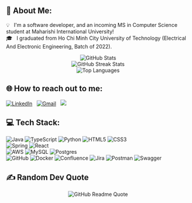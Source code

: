## 💫 About Me:
💡 &nbsp; I'm a software developer, and an incoming MS in Computer Science student at Maharishi International University!\
🎓 &nbsp; I graduated from Ho Chi Minh City University of Technology (Electrical And Electronic Engineering, Batch of 2022).

<div align="center">
  <img src="https://github-readme-stats.vercel.app/api?username=brianlnt&theme=dark&hide_border=false&include_all_commits=false&count_private=false" alt="GitHub Stats" />
</div>

<div align="center">
  <img src="https://github-readme-streak-stats.herokuapp.com/?user=brianlnt&theme=dark&hide_border=false" alt="GitHub Streak Stats" /><br/>
</div>

<div align="center">
  <img src="https://github-readme-stats.vercel.app/api/top-langs/?username=brianlnt&theme=dark&hide_border=false&include_all_commits=false&count_private=false&layout=compact" alt="Top Languages" />
</div>


## 🌐 How to reach out to me:
<a href="https://www.linkedin.com/in/brianle-lnt/"><img alt="LinkedIn" src="https://img.shields.io/badge/Linkedin%20-%230077B5.svg?&style=flat&logo=linkedin&logoColor=white"/></a> &nbsp;
<a href="mailto:brianle.lnt@gmail.com"><img alt="Gmail" src="https://img.shields.io/badge/Gmail-D14836?style=flat&logo=gmail&logoColor=white" /></a> &nbsp;
<a href="https://brianlnt.github.io/portfolio/"><img src="https://img.shields.io/badge/-Portfolio-3423A6?style=flat&logo=Google-Chrome&logoColor=white"/></a>

## 💻 Tech Stack:

![Java](https://img.shields.io/badge/java-%23ED8B00.svg?style=for-the-badge&logo=openjdk&logoColor=white) 
![TypeScript](https://img.shields.io/badge/typescript-%23007ACC.svg?style=for-the-badge&logo=typescript&logoColor=white) 
![Python](https://img.shields.io/badge/python-3670A0?style=for-the-badge&logo=python&logoColor=ffdd54) 
![HTML5](https://img.shields.io/badge/html5-%23E34F26.svg?style=for-the-badge&logo=html5&logoColor=white) 
![CSS3](https://img.shields.io/badge/css3-%231572B6.svg?style=for-the-badge&logo=css3&logoColor=white) \
![Spring](https://img.shields.io/badge/spring-%236DB33F.svg?style=for-the-badge&logo=spring&logoColor=white)
![React](https://img.shields.io/badge/react-%2320232a.svg?style=for-the-badge&logo=react&logoColor=%2361DAFB)\
![AWS](https://img.shields.io/badge/AWS-%23FF9900.svg?style=for-the-badge&logo=amazon-aws&logoColor=white)
![MySQL](https://img.shields.io/badge/mysql-4479A1.svg?style=for-the-badge&logo=mysql&logoColor=white) 
![Postgres](https://img.shields.io/badge/postgres-%23316192.svg?style=for-the-badge&logo=postgresql&logoColor=white)\
![GitHub](https://img.shields.io/badge/github-%23121011.svg?style=for-the-badge&logo=github&logoColor=white) 
![Docker](https://img.shields.io/badge/docker-%230db7ed.svg?style=for-the-badge&logo=docker&logoColor=white) 
![Confluence](https://img.shields.io/badge/confluence-%23172BF4.svg?style=for-the-badge&logo=confluence&logoColor=white) 
![Jira](https://img.shields.io/badge/jira-%230A0FFF.svg?style=for-the-badge&logo=jira&logoColor=white) 
![Postman](https://img.shields.io/badge/Postman-FF6C37?style=for-the-badge&logo=postman&logoColor=white) 
![Swagger](https://img.shields.io/badge/-Swagger-%23Clojure?style=for-the-badge&logo=swagger&logoColor=white)

## ✍️ Random Dev Quote
<div align="center">
  <img src="https://quotes-github-readme.vercel.app/api?type=horizontal&theme=radical" alt="GitHub Readme Quote" />
</div>


<!-- Proudly created with GPRM ( https://gprm.itsvg.in ) -->
